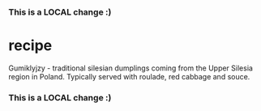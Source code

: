 ### This is a LOCAL change :)
# recipe
Gumiklyjzy - traditional silesian dumplings coming from the Upper Silesia region in Poland. Typically served with roulade, red cabbage and souce.
### This is a LOCAL change :)